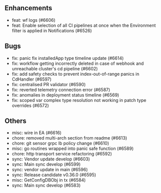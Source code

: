 ## Enhancements
- feat: wf logs (#6606)
- feat: Enable selection of all CI pipelines at once when the Environment filter is applied in Notifications (#6526)
## Bugs
- fix: panic fix installedApp type timeline update (#6614)
- fix: workflow getting incorrectly deleted in case of webhook and unreachable cluster's cd pipeline (#6602)
- fix: add safety checks to prevent index-out-of-range panics in CdHandler (#6597)
- fix: centralised PR validator (#6590)
- fix: reverted telemetry connection error (#6587)
- fix: anomalies in deployment status timeline (#6569)
- fix: scoped var complex type resolution not working in patch type overrides (#6572)
## Others
- misc: wire in EA (#6616)
- chore: removed multi-arch section from readme (#6613)
- chore: git sensor grpc lb policy change (#6610)
- misc: go routines wrapped into panic safe function (#6589)
- chore: http transport service refactoring (#6592)
- sync: Vendor update develop (#6603)
- sync: Main sync develop (#6599)
- sync: vendor update in main (#6596)
- sync: Release candidate v0.36.0 (#6595)
- misc: GetConfigDBObj in tx (#6584)
- sync: Main sync develop (#6583)
